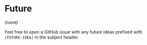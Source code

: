 # Future

(none)

Feel free to open a GitHub issue with any future ideas prefixed with `[FUTURE-IDEA]` in the subject header.
